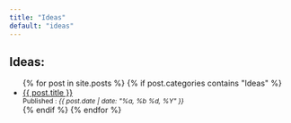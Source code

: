 ```yaml
---
title: "Ideas"
default: "ideas"
---
```

## Ideas:

<ul>
  {% for post in site.posts %}
    {% if post.categories contains "Ideas" %}
      <li>
        <a href="{{ post.url | relative_url }}">{{ post.title }}</a>
        <div>
          <small>Published : <em>{{ post.date | date: "%a, %b %d, %Y" }}</em></small>
        </div>
      </li>
    {% endif %}
  {% endfor %}
</ul>
